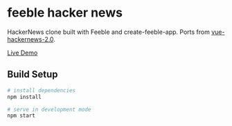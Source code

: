 # feeble hacker news

HackerNews clone built with Feeble and create-feeble-app. Ports from [vue-hackernews-2.0](https://github.com/vuejs/vue-hackernews-2.0).

[Live Demo](https://feeblejs.github.io/hackernews)

## Build Setup

```bash
# install dependencies
npm install

# serve in development mode
npm start
```
